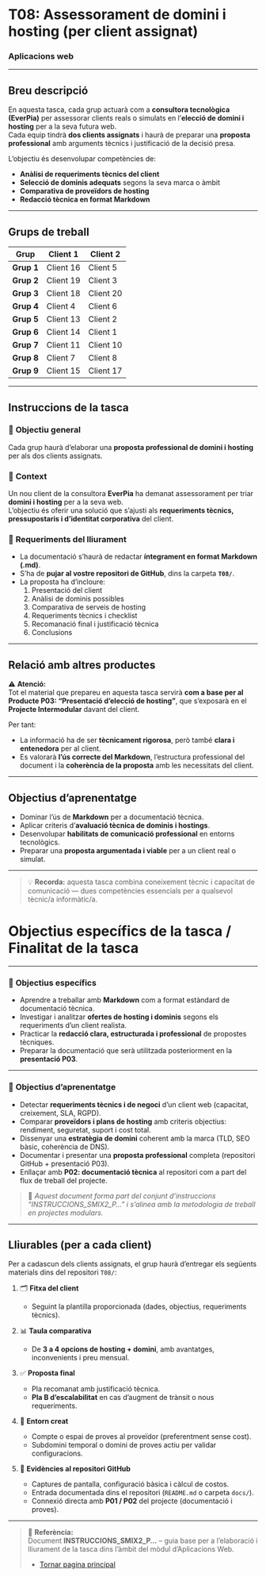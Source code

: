 # T08: Assessorament de domini i hosting (per client assignat)  
### Aplicacions web  

---

## **Breu descripció**

En aquesta tasca, cada grup actuarà com a **consultora tecnològica (EverPia)** per assessorar clients reals o simulats en l’**elecció de domini i hosting** per a la seva futura web.  
Cada equip tindrà **dos clients assignats** i haurà de preparar una **proposta professional** amb arguments tècnics i justificació de la decisió presa.

L’objectiu és desenvolupar competències de:
- **Anàlisi de requeriments tècnics del client**  
- **Selecció de dominis adequats** segons la seva marca o àmbit  
- **Comparativa de proveïdors de hosting**  
- **Redacció tècnica en format Markdown**  

---

## **Grups de treball**

| **Grup** | **Client 1** | **Client 2** |
|-----------|---------------|---------------|
| **Grup 1** | Client 16 | Client 5 |
| **Grup 2** | Client 19 | Client 3 |
| **Grup 3** | Client 18 | Client 20 |
| **Grup 4** | Client 4 | Client 6 |
| **Grup 5** | Client 13 | Client 2 |
| **Grup 6** | Client 14 | Client 1 |
| **Grup 7** | Client 11 | Client 10 |
| **Grup 8** | Client 7 | Client 8 |
| **Grup 9** | Client 15 | Client 17 |

---

## **Instruccions de la tasca**

### 🧩 **Objectiu general**
Cada grup haurà d’elaborar una **proposta professional de domini i hosting** per als dos clients assignats.

### 🧠 **Context**
Un nou client de la consultora **EverPia** ha demanat assessorament per triar **domini i hosting** per a la seva web.  
L’objectiu és oferir una solució que s’ajusti als **requeriments tècnics, pressupostaris i d’identitat corporativa** del client.

### 🧾 **Requeriments del lliurament**
- La documentació s’haurà de redactar **íntegrament en format Markdown (.md)**.  
- S’ha de **pujar al vostre repositori de GitHub**, dins la carpeta **`T08/`**.  
- La proposta ha d’incloure:
  1. Presentació del client  
  2. Anàlisi de dominis possibles  
  3. Comparativa de serveis de hosting  
  4. Requeriments tècnics i checklist  
  5. Recomanació final i justificació tècnica  
  6. Conclusions  

---

## **Relació amb altres productes**

⚠️ **Atenció:**  
Tot el material que prepareu en aquesta tasca servirà **com a base per al Producte P03: “Presentació d’elecció de hosting”**, que s’exposarà en el **Projecte Intermodular** davant del client.

Per tant:
- La informació ha de ser **tècnicament rigorosa**, però també **clara i entenedora** per al client.  
- Es valorarà **l’ús correcte del Markdown**, l’estructura professional del document i la **coherència de la proposta** amb les necessitats del client.  

---

## **Objectius d’aprenentatge**

- Dominar l’ús de **Markdown** per a documentació tècnica.  
- Aplicar criteris d’**avaluació tècnica de dominis i hostings**.  
- Desenvolupar **habilitats de comunicació professional** en entorns tecnològics.  
- Preparar una **proposta argumentada i viable** per a un client real o simulat.

---

> 💡 **Recorda:** aquesta tasca combina coneixement tècnic i capacitat de comunicació — dues competències essencials per a qualsevol tècnic/a informàtic/a.

# **Objectius específics de la tasca / Finalitat de la tasca**

---

### 🎯 **Objectius específics**

- Aprendre a treballar amb **Markdown** com a format estàndard de documentació tècnica.  
- Investigar i analitzar **ofertes de hosting i dominis** segons els requeriments d’un client realista.  
- Practicar la **redacció clara, estructurada i professional** de propostes tècniques.  
- Preparar la documentació que serà utilitzada posteriorment en la **presentació P03**.  

---

### 🧠 **Objectius d’aprenentatge**

- Detectar **requeriments tècnics i de negoci** d’un client web (capacitat, creixement, SLA, RGPD).  
- Comparar **proveïdors i plans de hosting** amb criteris objectius: rendiment, seguretat, suport i cost total.  
- Dissenyar una **estratègia de domini** coherent amb la marca (TLD, SEO bàsic, coherència de DNS).  
- Documentar i presentar una **proposta professional** completa (repositori GitHub + presentació P03).  
- Enllaçar amb **P02: documentació tècnica** al repositori com a part del flux de treball del projecte.  

> 🧩 *Aquest document forma part del conjunt d’instruccions “INSTRUCCIONS_SMIX2_P…” i s’alinea amb la metodologia de treball en projectes modulars.*

---

## **Lliurables (per a cada client)**

Per a cadascun dels clients assignats, el grup haurà d’entregar els següents materials dins del repositori `T08/`:

1. 🗂️ **Fitxa del client**  
   - Seguint la plantilla proporcionada (dades, objectius, requeriments tècnics).  

2. 📊 **Taula comparativa**  
   - De **3 a 4 opcions de hosting + domini**, amb avantatges, inconvenients i preu mensual.  

3. ✅ **Proposta final**  
   - Pla recomanat amb justificació tècnica.  
   - **Pla B d’escalabilitat** en cas d’augment de trànsit o nous requeriments.  

4. 🧱 **Entorn creat**  
   - Compte o espai de proves al proveïdor (preferentment sense cost).  
   - Subdomini temporal o domini de proves actiu per validar configuracions.  

5. 💾 **Evidències al repositori GitHub**  
   - Captures de pantalla, configuració bàsica i càlcul de costos.  
   - Entrada documentada dins el repositori (`README.md` o carpeta `docs/`).  
   - Connexió directa amb **P01 / P02** del projecte (documentació i proves).  

---

> 📘 **Referència:**  
> Document **INSTRUCCIONS_SMIX2_P…** – guia base per a l’elaboració i lliurament de la tasca dins l’àmbit del mòdul d’Aplicacions Web.
>
> - [Tornar pagina principal](../README.md)

